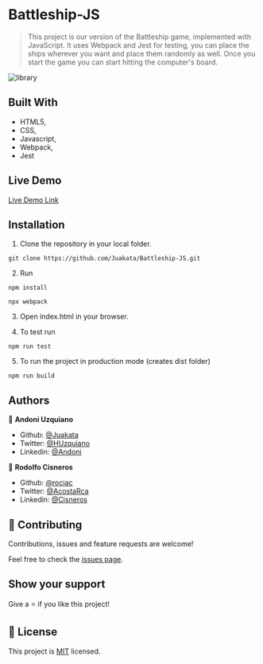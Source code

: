 # Battleship-JS

> This project is our version of the Battleship game, implemented with JavaScript. It uses Webpack and Jest for testing, you can place the ships wherever you want and place them randomly as well. Once you start the game you can start hitting the computer's board.

![library](https://user-images.githubusercontent.com/51210302/73201727-48c61280-40ff-11ea-9d0b-110223bcb727.png)

## Built With

- HTML5,
- CSS,
- Javascript,
- Webpack,
- Jest

## Live Demo

[Live Demo Link](https://focused-bhaskara-527116.netlify.com/)

## Installation

1. Clone the repository in your local folder.
```
git clone https://github.com/Juakata/Battleship-JS.git
```
2. Run
```
npm install
```
```
npx webpack
```
3. Open index.html in your browser.

4. To test run
```
npm run test
```

5. To run the project in production mode (creates dist folder)
```
npm run build
```

## Authors

👤 **Andoni Uzquiano**

- Github: [@Juakata](https://github.com/Juakata)
- Twitter: [@HUzquiano](https://twitter.com/HUzquiano)
- Linkedin: [@Andoni](https://www.linkedin.com/in/andoni-uzquiano-31304818a/)

👤 **Rodolfo Cisneros**

- Github: [@rociac](https://github.com/rociac)
- Twitter: [@AcostaRca](https://twitter.com/AcostaRca)
- Linkedin: [@Cisneros](https://www.linkedin.com/in/rociac/)

## 🤝 Contributing

Contributions, issues and feature requests are welcome!

Feel free to check the [issues page](https://github.com/Juakata/Battleship-JS/issues).

## Show your support

Give a ⭐️ if you like this project!

## 📝 License

This project is [MIT](https://opensource.org/licenses/MIT) licensed.
